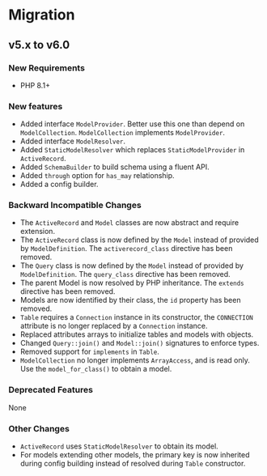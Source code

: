# Migration

## v5.x to v6.0

### New Requirements

- PHP 8.1+

### New features

- Added interface `ModelProvider`. Better use this one than depend on `ModelCollection`. `ModelCollection` implements `ModelProvider`.
- Added interface `ModelResolver`.
- Added `StaticModelResolver` which replaces `StaticModelProvider` in `ActiveRecord`.
- Added `SchemaBuilder` to build schema using a fluent API.
- Added `through` option for `has_may` relationship.
- Added a config builder.

### Backward Incompatible Changes

- The `ActiveRecord` and `Model` classes are now abstract and require extension.
- The `ActiveRecord` class is now defined by the `Model` instead of provided by `ModelDefinition`. The `activerecord_class` directive has been removed.
- The `Query` class is now defined by the `Model` instead of provided by `ModelDefinition`. The `query_class` directive has been removed.
- The parent Model is now resolved by PHP inheritance. The `extends` directive has been removed.
- Models are now identified by their class, the `id` property has been removed.
- `Table` requires a `Connection` instance in its constructor, the `CONNECTION` attribute is no longer replaced by a `Connection` instance.
- Replaced attributes arrays to initialize tables and models with objects.
- Changed `Query::join()` and `Model::join()` signatures to enforce types.
- Removed support for `implements` in `Table`.
- `ModelCollection` no longer implements `ArrayAccess`, and is read only. Use the `model_for_class()` to obtain a model.

### Deprecated Features

None

### Other Changes

- `ActiveRecord` uses `StaticModelResolver` to obtain its model.
- For models extending other models, the primary key is now inherited during config building instead of resolved during `Table` constructor.
